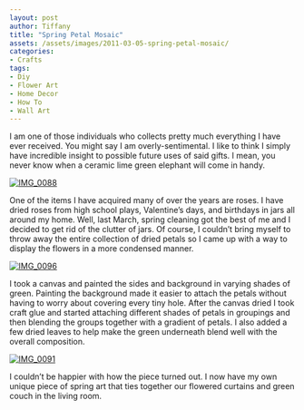 ```yaml
---
layout: post
author: Tiffany
title: "Spring Petal Mosaic"
assets: /assets/images/2011-03-05-spring-petal-mosaic/
categories: 
- Crafts
tags: 
- Diy
- Flower Art
- Home Decor
- How To
- Wall Art
---
```


I am one of those individuals who collects pretty much everything I have ever received. You might say I am overly-sentimental. I like to think I simply have incredible insight to possible future uses of said gifts. I mean, you never know when a ceramic lime green elephant will come in handy.

[![](jekyll_uploads/2011/03/IMG_0088-325x397.jpg "IMG_0088")](http://www.sweetpeonies.com/2011/03/spring-petal-mosaic/img_0088/)

One of the items I have acquired many of over the years are roses. I have dried roses from high school plays, Valentine’s days, and birthdays in jars all around my home. Well, last March, spring cleaning got the best of me and I decided to get rid of the clutter of jars. Of course, I couldn’t bring myself to throw away the entire collection of dried petals so I came up with a way to display the flowers in a more condensed manner.

[![](jekyll_uploads/2011/03/IMG_0096-575x431.jpg "IMG_0096")](http://www.sweetpeonies.com/2011/03/spring-petal-mosaic/img_0096/)

I took a canvas and painted the sides and background in varying shades of green. Painting the background made it easier to attach the petals without having to worry about covering every tiny hole. After the canvas dried I took craft glue and started attaching different shades of petals in groupings and then blending the groups together with a gradient of petals. I also added a few dried leaves to help make the green underneath blend well with the overall composition.

[![](jekyll_uploads/2011/03/IMG_0091-325x433.jpg "IMG_0091")](http://www.sweetpeonies.com/2011/03/spring-petal-mosaic/img_0091/)

I couldn’t be happier with how the piece turned out. I now have my own unique piece of spring art that ties together our flowered curtains and green couch in the living room.